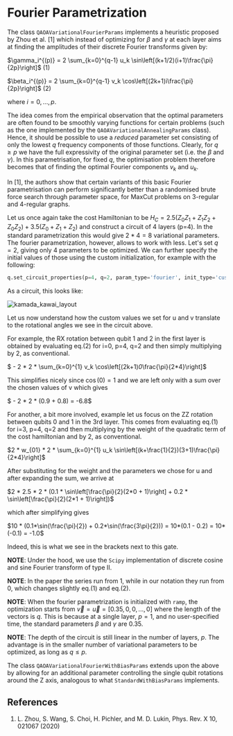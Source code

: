 # Fourier Parametrization

The class `QAOAVariationalFourierParams` implements a heuristic proposed by Zhou et al. [1] which instead of optimizing for $\beta$ and $\gamma$ at each layer aims at finding the amplitudes of their discrete Fourier transforms given by:

$\gamma_i^{(p)} = 2 \sum_{k=0}^{q-1} u_k \sin\left[(k+1/2)(i+1)\frac{\pi}{2p}\right]$ (1)

$\beta_i^{(p)} = 2 \sum_{k=0}^{q-1} v_k \cos\left[(2k+1)i\frac{\pi}{2p}\right]$ (2)

where $i = 0,...,p$.

The idea comes from the empirical observation that the optimal parameters are often found to be smoothly varying functions for certain problems (such as the one implemented by the `QAOAVariationalAnnealingParams` class). Hence, it should be possible to use a *reduced* parameter set consisting of only the lowest $q$ frequency components of those functions. Clearly, for $q\geq p$ we have the full expressivity of the original parameter set (i.e. the $\beta$ and $\gamma$). In this parametrisation, for fixed $q$, the optimisation problem therefore becomes that of finding the optimal Fourier components $v_k$ and $u_k$. 

In [1], the authors show that certain variants of this basic Fourier parametrisation can perform significantly better than a randomised brute force search through parameter space, for MaxCut problems on 3-regular and 4-regular graphs. 

Let us once again take the cost Hamiltonian to be $H_C = 2.5 (Z_0Z_1 + Z_1Z_2 + Z_0Z_2) + 3.5 (Z_0 + Z_1 + Z_2)$ and construct a circuit of 4 layers (p=4). In the standard parametrization this would give $2*4 = 8$ variational parameters. The fourier parametrization, however, allows to work with less. Let's set $q=2$, giving only $4$ parameters to be optimized.
We can further specify the initial values of those using the custom initialization, for example with the following:

```Python
q.set_circuit_properties(p=4, q=2, param_type='fourier', init_type='custom', variational_params_dict={"u":[0.1, 0.2], "v":[0.9, 0.8]})
```
As a circuit, this looks like:

![kamada_kawai_layout](/img/circuit_fourier.png)

Let us now understand how the custom values we set for u and v translate to the rotational angles we see in the circuit above.

For example, the RX rotation between qubit 1 and 2 in the first layer is obtained by evaluating eq.(2) for i=0, p=4, q=2 and then simply multiplying by 2, as conventional. 

$ - 2 * 2 * \sum_{k=0}^{1} v_k \cos\left[(2k+1)*0*\frac{\pi}{2*4}\right]$

This simplifies nicely since $\cos(0)=1$ and we are left only with a sum over the chosen values of v which gives

$ - 2 * 2 * (0.9 + 0.8) = -6.8$

For another, a bit more involved, example let us focus on the ZZ rotation between qubits 0 and 1 in the 3rd layer. This comes from evaluating eq.(1) for i=3, p=4, q=2 and then multiplying by the weight of the quadratic term of the cost hamiltonian and by 2, as conventional. 

$2 * w_{01} * 2 * \sum_{k=0}^{1} u_k \sin\left[(k+\frac{1}{2})(3+1)\frac{\pi}{2*4}\right]$

After substituting for the weight and the parameters we chose for u and after expanding the sum, we arrive at

$2 * 2.5 * 2 * (0.1 * \sin\left[\frac{\pi}{2}(2*0 + 1)\right] + 0.2 * \sin\left[\frac{\pi}{2}(2*1 + 1)\right])$

which after simplifying gives

$10 * (0.1*\sin(\frac{\pi}{2}) + 0.2*\sin(\frac{3\pi}{2})) = 10*(0.1 - 0.2) = 10*(-0.1) = -1.0$ 

Indeed, this is what we see in the brackets next to this gate.


**NOTE**: Under the hood, we use the `Scipy` implementation of discrete cosine and sine Fourier transform of type II. 

**NOTE**: In the paper the series run from 1, while in our notation they run from 0, which changes slightly eq.(1) and eq.(2).

**NOTE**: When the fourier parametrization is initialized with `ramp`, the optimization starts from $\vec{v} = \vec{u} = [0.35, 0, 0, ..., 0]$ where the length of the vectors is $q$. This is because at a single layer, $p=1$, and no user-specified time, the standard parameters $\beta$ and $\gamma$ are 0.35.

**NOTE**: The depth of the circuit is still linear in the number of layers, $p$. The advantage is in the smaller number of variational parameters to be optimized, as long as $q \leq p$.

The class `QAOAVariationalFourierWithBiasParams` extends upon the above by allowing for an additional parameter controlling the single qubit rotations around the Z axis, analogous to what `StandardWithBiasParams` implements. 


References
----------
1. L. Zhou, S. Wang, S. Choi, H. Pichler, and M. D. Lukin, Phys. Rev. X 10, 021067 (2020)